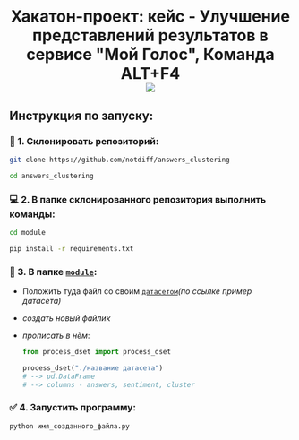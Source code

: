 <h1 align="center">Хакатон-проект: кейс - Улучшение представлений результатов в сервисе "Мой Голос", Команда ALT+F4 <div align="center"><a href="https://hacks-ai.ru/hackathons.html?eventId=969091&caseEl=1001711&tab=1"><img src="https://img.shields.io/badge/hackathon--project-d513eb"></a></div></h1>

## Инструкция по запуску:

### 💼 1.  <b>Склонировать репозиторий:</b>
   
   ```bash
   git clone https://github.com/notdiff/answers_clustering
   ```
   ```bash
   cd answers_clustering
   ```
### 💻 2.  <b>В папке склонированного репозитория выполнить команды:</b>

   ```bash
   cd module
   ```
   ```bash
   pip install -r requirements.txt
   ```
### 📂 3. <b>В папке <a href=#>`module`</a>:</b>
  - Положить туда файл со своим <a href="#">`датасетом`</a><i>(по ссылке пример датасета)</i>
  - _создать новый файлик_
  - _прописать в нём_:
    
    ```python
    from process_dset import process_dset
    
    process_dset("./название датасета")
    # --> pd.DataFrame
    # --> columns - answers, sentiment, cluster
    ```
 ### ✅ 4. <b>Запустить программу:</b>
 
  ```bash
  python имя_созданного_файла.py
  ```
    


